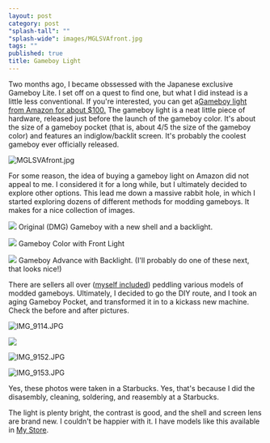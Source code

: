 ```yaml
---
layout: post
category: post
"splash-tall": ""
"splash-wide": images/MGLSVAfront.jpg
tags: ""
published: true
title: Gameboy Light
---
```

Two months ago, I became obssessed with the Japanese exclusive Gameboy Lite. I set off on a quest to find one, but what I did instead is a little less conventional. If you're interested, you can get a[Gameboy light from Amazon for about $100.](http://amzn.to/1q0ysuY) The gameboy light is a neat little piece of hardware, released just before the launch of the gameboy color. It's about the size of a gameboy pocket (that is, about 4/5 the size of the gameboy color) and features an indiglow/backlit screen. It's probably the coolest gameboy ever officially released. 

![MGLSVAfront.jpg]({{site.baseurl}}/images/MGLSVAfront.jpg)


For some reason, the idea of buying a gameboy light on Amazon did not appeal to me. I considered it for a long while, but I ultimately decided to explore other options. This lead me down a massive rabbit hole, in which I started exploring dozens of different methods for modding gameboys. It makes for a nice collection of images. 


![](http://i.imgur.com/19b3TiF.jpg)
Original (DMG) Gameboy with a new shell and a backlight. 

![](http://static1.squarespace.com/static/55538c5ae4b0f9f90a68cf63/560791a3e4b0c103837b5e5d/56079257e4b02ca27d31ecb3/1443336792382/trip+front.jpg)
Gameboy Color with Front Light 

![](https://discodracula.files.wordpress.com/2014/06/4.png) 
Gameboy Advance with Backlight. (I'll probably do one of these next, that looks nice!) 

There are sellers all over ([myself included](https://www.etsy.com/listing/292498775/gameboy-pocket-with-backlight?ref=pr_shop)) peddling various models of modded gameboys. Ultimately, I decided to go the DIY route, and I took an aging Gameboy Pocket, and transformed it in to a kickass new machine. Check the before and after pictures. 

![IMG_9114.JPG]({{site.baseurl}}/images/IMG_9114.JPG)

![]({{site.baseurl}}/images/IMG_9151.JPG)

![IMG_9152.JPG]({{site.baseurl}}/images/IMG_9152.JPG)

![IMG_9153.JPG]({{site.baseurl}}/images/IMG_9153.JPG)

Yes, these photos were taken in a Starbucks. Yes, that's because I did the disasembly, cleaning, soldering, and reasembly at a Starbucks. 


The light is plenty bright, the contrast is good, and the shell and screen lens are brand new. I couldn't be happier with it. I have models like this available in [My Store](https://www.etsy.com/listing/292498775/gameboy-pocket-with-backlight?ref=pr_shop).
